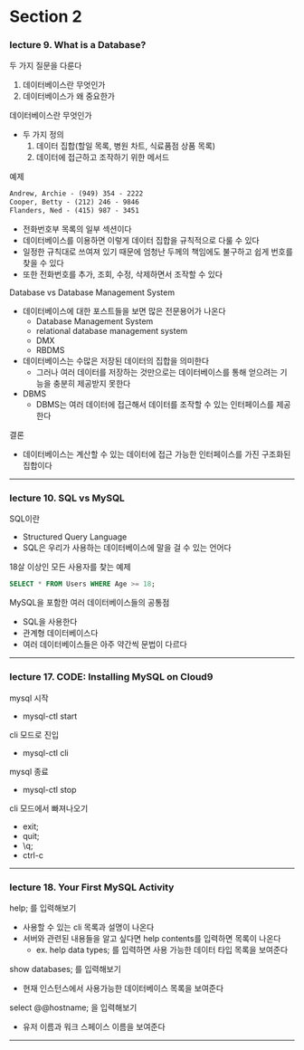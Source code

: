 # Section 2

### lecture 9. What is a Database?

두 가지 질문을 다룬다
1. 데이터베이스란 무엇인가
2. 데이터베이스가 왜 중요한가

데이터베이스란 무엇인가
* 두 가지 정의
  1. 데이터 집합(할일 목록, 병원 차트, 식료품점 상품 목록)
  2. 데이터에 접근하고 조작하기 위한 메서드

예제
```txt
Andrew, Archie - (949) 354 - 2222
Cooper, Betty - (212) 246 - 9846
Flanders, Ned - (415) 987 - 3451
```
* 전화번호부 목록의 일부 섹션이다
* 데이터베이스를 이용하면 이렇게 데이터 집합을 규칙적으로 다룰 수 있다
* 일정한 규칙대로 쓰여져 있기 때문에 엄청난 두께의 책임에도 불구하고 쉽게 번호를 찾을 수 있다
* 또한 전화번호를 추가, 조회, 수정, 삭제하면서 조작할 수 있다

Database vs Database Management System
* 데이터베이스에 대한 포스트들을 보면 많은 전문용어가 나온다
  - Database Management System
  - relational database management system
  - DMX
  - RBDMS
* 데이터베이스는 수많은 저장된 데이터의 집합을 의미한다
  - 그러나 여러 데이터를 저장하는 것만으로는 데이터베이스를 통해 얻으려는 기능을 충분히 제공받지 못한다
* DBMS
  - DBMS는 여러 데이터에 접근해서 데이터를 조작할 수 있는 인터페이스를 제공한다

결론
* 데이터베이스는 계산할 수 있는 데이터에 접근 가능한 인터페이스를 가진 구조화된 집합이다

---

### lecture 10. SQL vs MySQL

SQL이란
* Structured Query Language
* SQL은 우리가 사용하는 데이터베이스에 말을 걸 수 있는 언어다

18살 이상인 모든 사용자를 찾는 예제
```sql
SELECT * FROM Users WHERE Age >= 18;
```

MySQL을 포함한 여러 데이터베이스들의 공통점
* SQL을 사용한다
* 관계형 데이터베이스다
* 여러 데이터베이스들은 아주 약간씩 문법이 다르다

---

### lecture 17. CODE: Installing MySQL on Cloud9

mysql 시작
* mysql-ctl start
 
cli 모드로 진입
* mysql-ctl cli
 
mysql 종료
* mysql-ctl stop
 
cli 모드에서 빠져나오기
* exit;
* quit;
* \q;
* ctrl-c

---

### lecture 18. Your First MySQL Activity

help; 를 입력해보기
* 사용할 수 있는 cli 목록과 설명이 나온다
* 서버와 관련된 내용들을 알고 싶다면 help contents를 입력하면 목록이 나온다
  - ex. help data types; 를 입력하면 사용 가능한 데이터 타입 목록을 보여준다

show databases; 를 입력해보기
* 현재 인스턴스에서 사용가능한 데이터베이스 목록을 보여준다

select @@hostname; 을 입력해보기
* 유저 이름과 워크 스페이스 이름을 보여준다

---